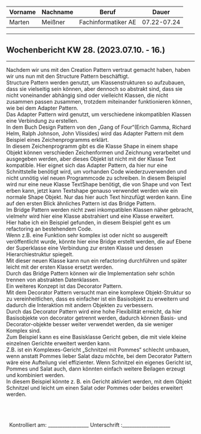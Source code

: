 #

| Vorname | Nachname | Beruf | Dauer |
|---|---|---|---|
|Marten| Meißner|Fachinformatiker AE|07.22-07.24|
---

## Wochenbericht KW 28.  (2023.07.10. - 16.)

---
Nachdem wir uns mit den Creation Pattern vertraut gemacht haben, haben wir uns nun mit den Structure Pattern beschäftigt.       
Structure Pattern werden genutzt, um Klassenstrukturen so aufzubauen, dass sie vielseitig sein können, aber dennoch so abstrakt sind, dass sie nicht voneinander abhängig sind oder vielleicht Klassen, die nicht zusammen passen zusammen, trotzdem miteinander funktionieren können, wie bei dem Adapter Pattern.     
Das Adapter Pattern wird genutzt, um verschiedene inkompatiblen Klassen eine Verbindung zu erstellen.       
In dem Buch Design Pattern von den „Gang of Four“(Erich Gamma, Richard Helm, Ralph Johnson, John Vlissides) wird das Adapter Pattern mit dem Beispiel eines Zeichenprogramms erklärt.       
In diesem Zeichenprogramm gibt es die Klasse Shape in einem shape Objekt können verschieden Zeichenformen und Zeichnung verarbeitet und ausgegeben werden, aber dieses Objekt ist nicht mit der Klasse Text kompatible.
Hier eignet sich das Adapter Pattern, da hier nur eine Schnittstelle benötigt wird, um vorhanden Code wiederzuverwenden und nicht unnötig viel neuen Programmcode zu schreiben.
In diesem Beispiel wird nur eine neue Klasse TextShape benötigt, die von Shape und von Text erben kann, jetzt kann Textshape genauso verwendet werden wie ein normale Shape Objekt. Nur das hier auch Text hinzufügt werden kann.
Eine auf den ersten Blick ähnliches Pattern ist das Bridge Pattern.     
Im Bridge Pattern werden nicht zwei inkompatiblen Klassen näher gebracht, vielmehr wird hier eine Klasse abstrahiert und eine Klasse erweitert.     
Hier habe ich ein Beispiel gefunden, in diesem Beispiel geht es um refactoring an bestehendem Code.     
Wenn z.B. eine Funktion sehr komplex ist oder nicht so ausgereift veröffentlicht wurde, könnte hier eine Bridge erstellt werden, die auf Ebene der Superklasse eine Verbindung zur ersten Klasse und dessen Hierarchiestruktur spiegelt.        
Mit dieser neuen Klasse kann nun ein refactoring durchführen und später leicht mit der ersten Klasse ersetzt werden.        
Durch das Bridge Pattern können wir die Implementation sehr schön trennen von abstrakten Datenklassen.      
Ein weiteres Konzept ist das Decorator Pattern.     
Mit dem Decorator Pattern versucht man eine komplexe Objekt-Struktur so zu vereinheitlichen, dass es einfacher ist ein Basisobjekt zu erweitern und dadurch die Interaktion mit andern Objekten zu verbessern.      
Durch das Decorator Pattern wird eine hohe Flexibilität erreicht, da hier Basisobjekte von decorator getrennt werden, dadurch können Basis- und Decorator-objekte besser weiter verwendet werden, da sie weniger Komplex sind.      
Zum Beispiel kann es eine Basisklasse Gericht geben, die mit viele kleine einzelnen Gerichte erweitert werden kann.     
Z.B. ist ein Komplexes-Gericht „Schnitzel mit Pommes“ schlecht umbauen, wenn anstatt Pommes lieber Salat dazu möchte, bei dem Decorator Pattern wäre eine Aufteilung viel effizienter. Wenn Schnitzel ein eigenes Gericht ist, Pommes und Salat auch, dann könnten einfach weitere Beilagen erzeugt und kombiniert werden.      
In diesem Beispiel könnte z. B. ein Gericht aktiviert werden, mit dem Objekt Schnitzel und leicht um einen Salat oder Pommes oder beides erweitert werden.      

&nbsp;
\
\
\
&nbsp;
Kontrolliert am: _________________ Unterschrift  :____________________
